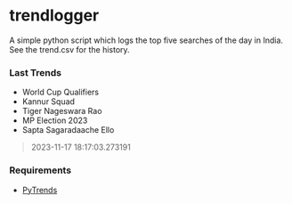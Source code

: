 # trendlogger
A simple python script which logs the top five searches of the day in India.<br>See the trend.csv for the history.<br>

<!-- Last Trends -->
### Last Trends
* World Cup Qualifiers
* Kannur Squad
* Tiger Nageswara Rao
* MP Election 2023
* Sapta Sagaradaache Ello
> 2023-11-17 18:17:03.273191

<!-- Requirements -->
### Requirements
* [PyTrends](https://github.com/dreyco676/pytrends)
